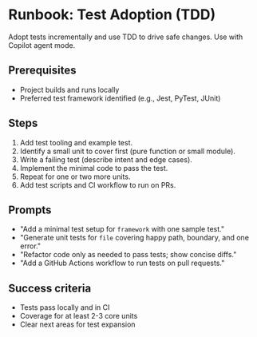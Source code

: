# Runbook: Test Adoption (TDD)

Adopt tests incrementally and use TDD to drive safe changes. Use with Copilot agent mode.

## Prerequisites

- Project builds and runs locally
- Preferred test framework identified (e.g., Jest, PyTest, JUnit)

## Steps

1. Add test tooling and example test.
2. Identify a small unit to cover first (pure function or small module).
3. Write a failing test (describe intent and edge cases).
4. Implement the minimal code to pass the test.
5. Repeat for one or two more units.
6. Add test scripts and CI workflow to run on PRs.

## Prompts

- "Add a minimal test setup for `framework` with one sample test."
- "Generate unit tests for `file` covering happy path, boundary, and one error."
- "Refactor code only as needed to pass tests; show concise diffs."
- "Add a GitHub Actions workflow to run tests on pull requests."

## Success criteria

- Tests pass locally and in CI
- Coverage for at least 2-3 core units
- Clear next areas for test expansion

